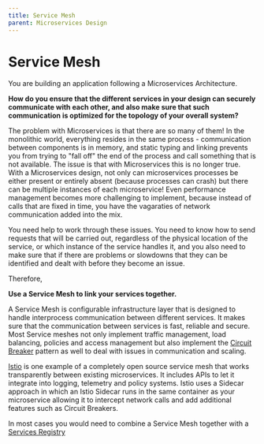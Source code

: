 ```yaml
---
title: Service Mesh
parent: Microservices Design
---
```

# Service Mesh

You are building an application following a Microservices Architecture.

**How do you ensure that the different services in your design can securely communicate with each other, and also make sure that such communication is optimized for the topology of your overall system?**

The problem with Microservices is that there are so many of them!  In the monolithic world, everything resides in the same process - communication between components is in memory, and static typing and linking prevents you from trying to "fall off" the end of the process and call something that is not available.  The issue is that with Microservices this is no longer true.  With a Microservices design, not only can microservices processes be either present or entirely absent (because processes can crash) but there can be multiple instances of each microservice!  Even performance management becomes more challenging to implement, because instead of calls that are fixed in time, you have the vagaraties of network communication added into the mix.  

You need help to work through these issues.  You need to know how to send requests that will be carried out, regardless of the physical location of the service, or which instance of the service handles it, and you also need to make sure that if there are problems or slowdowns that they can be identified and dealt with before they become an issue.

Therefore,

**Use a Service Mesh to link your services together.**

A Service Mesh is configurable infrastructure layer that is designed to handle interprocess communication between different services.  It makes sure that the communication between services is fast, reliable and secure.  Most Service meshes not only implement traffic management, load balancing, policies and access management but also implement the [Circuit Breaker](../Microservices/Circuit-Breaker.md) pattern as well to deal with issues in communication and scaling. 

[Istio](https://istio.io/) is one example of a completely open source service mesh that works transparently between existing microservices.  It includes APIs to let it integrate into logging, telemetry and policy systems.  Istio uses a Sidecar approach in which an Istio Sidecar runs in the same container as your microservice allowing it to intercept network calls and add additional features such as Circuit Breakers.

In most cases you would need to combine a Service Mesh together with a [Services Registry](../Cloud-Native-DevOps/Service-Registry-kyle.md)
